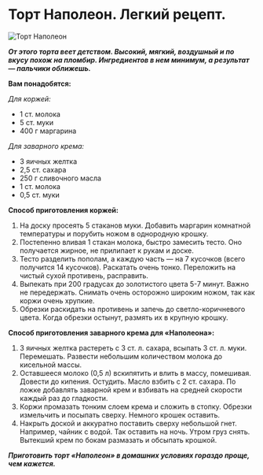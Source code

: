 # Торт Наполеон. Легкий рецепт.

![Торт Наполеон](/images/Kulinar/Vipechka/tort_napoleon.jpg 'Торт Наполеон')

_**От этого торта веет детством. Высокий, мягкий, воздушный и по вкусу похож на пломбир. Ингредиентов в нем минимум, а результат — пальчики оближешь.**_

**Вам понадобятся:**

*Для коржей:*

- 1 ст. молока
- 5 ст. муки
- 400 г маргарина

*Для заварного крема:*

- 3 яичных желтка
- 2,5 ст. сахара
- 250 г сливочного масла
- 1 ст. молока
- 0,5 ст. муки

**Способ приготовления коржей:**

1. На доску просеять 5 стаканов муки. Добавить маргарин комнатной температуры и порубить ножом в однородную крошку.
2. Постепенно вливая 1 стакан молока, быстро замесить тесто. Оно получается жирное, не прилипает к рукам и доске.
3. Тесто разделить пополам, а каждую часть — на 7 кусочков (всего получится 14 кусочков). Раскатать очень тонко. Переложить на чистый сухой противень, расправить.
4. Выпекать при 200 градусах до золотистого цвета 5-7 минут. Важно не передержать. Снимать очень осторожно широким ножом, так как коржи очень хрупкие.
5. Обрезки раскидать на противень и запечь до светло-коричневого цвета. Когда обрезки остынут, размять их в крупную крошку.

**Способ приготовления заварного крема для «Наполеона»:**

1. 3 яичных желтка растереть с 3 ст. л. сахара, всыпать 3 ст. л. муки. Перемешать. Развести небольшим количеством молока до кисельной массы.
2. Оставшееся молоко (0,5 л) вскипятить и влить в массу, помешивая. Довести до кипения. Остудить. Масло взбить с 2 ст. сахара. По ложке добавлять заварной крем и взбивать на средней скорости каждый раз до гладкости.
3. Коржи промазать тонким слоем крема и сложить в стопку. Обрезки измельчить и посыпать сверху. Немного крошек оставить.
4. Накрыть доской и аккуратно поставить сверху небольшой гнет. Например, чайник с водой. Так оставить на ночь. Утром груз снять. Вытекший крем по бокам размазать и обсыпать крошкой.

_**Приготовить торт «Наполеон» в домашних условиях гораздо проще, чем кажется.**_
